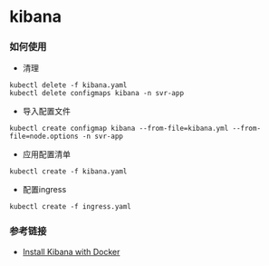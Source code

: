 # kibana

### 如何使用
- 清理
```
kubectl delete -f kibana.yaml
kubectl delete configmaps kibana -n svr-app
```
- 导入配置文件
```
kubectl create configmap kibana --from-file=kibana.yml --from-file=node.options -n svr-app
```
- 应用配置清单
```
kubectl create -f kibana.yaml
```
- 配置ingress
```
kubectl create -f ingress.yaml
```

### 参考链接
- [Install Kibana with Docker](https://www.elastic.co/guide/en/kibana/7.9/docker.html)

